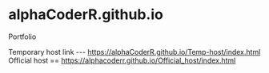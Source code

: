 # alphaCoderR.github.io
Portfolio

Temporary host link --- https://alphaCoderR.github.io/Temp-host/index.html </br>
Official host == https://alphacoderr.github.io/Official_host/index.html
